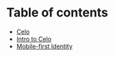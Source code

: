 # Table of contents

* [Celo](README.md)
* [Intro to Celo](intro-to-celo.md)
* [Mobile-first Identity](mobile-first-identity.md)
